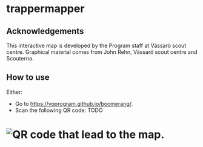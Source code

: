 # trappermapper

## Acknowledgements

This interactive map is developed by the Program staff at Vässarö scout centre. Graphical material comes from John Rehn, Vässarö scout centre and Scouterna.


## How to use
Either:
- Go to https://voprogram.github.io/boomerang/.
- Scan the following QR code: 
 TODO 
#  ![QR code that lead to the map.](/img/qr/qr-hollyrosa2.png "QR code that lead to the map.")
